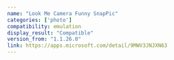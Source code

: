 ```yaml
---
name: "Look Me Camera Funny SnapPic"
categories: ['photo']
compatibility: emulation
display_result: "Compatible"
version_from: "1.1.26.0"
link: https://apps.microsoft.com/detail/9MWV3JNJXN63
---
```

